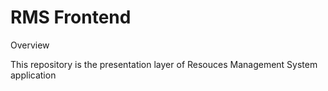 # RMS Frontend

Overview

This repository is the presentation layer of Resouces Management System application